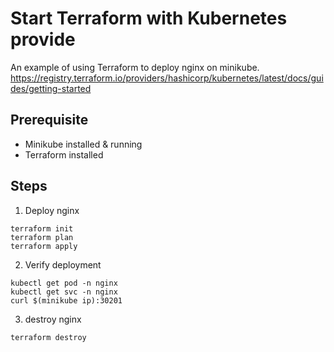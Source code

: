 # Start Terraform with Kubernetes provide
An example of using Terraform to deploy nginx on minikube. https://registry.terraform.io/providers/hashicorp/kubernetes/latest/docs/guides/getting-started

## Prerequisite
- Minikube installed & running
- Terraform installed

## Steps

1. Deploy nginx
```
terraform init
terraform plan
terraform apply
```

2. Verify deployment

```
kubectl get pod -n nginx
kubectl get svc -n nginx
curl $(minikube ip):30201
```

3. destroy nginx

 ```
 terraform destroy
 ```